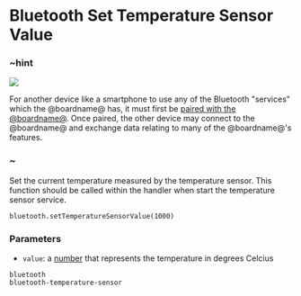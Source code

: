 # Bluetooth Set Temperature Sensor Value

### ~hint
![](/static/bluetooth/Bluetooth_SIG.png)

For another device like a smartphone to use any of the Bluetooth "services" which the @boardname@ has, it must first be [paired with the @boardname@](/reference/bluetooth/bluetooth-pairing). Once paired, the other device may connect to the @boardname@ and exchange data relating to many of the @boardname@'s features.

### ~

Set the current temperature measured by the temperature sensor. This function should be called within the handler
when start the temperature sensor service.

```sig
bluetooth.setTemperatureSensorValue(1000)
```

### Parameters

* `value`: a [number](/types/number) that represents the temperature in degrees Celcius

```package
bluetooth
bluetooth-temperature-sensor
```

